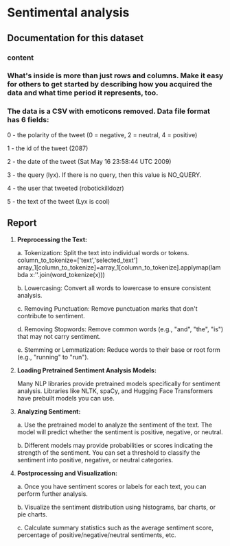 # Sentimental analysis
## Documentation for this dataset

### content

### What's inside is more than just rows and columns. Make it easy for others to get started by describing how you acquired the data and what time period it represents, too.
### The data is a CSV with emoticons removed. Data file format has 6 fields:
<p>0 - the polarity of the tweet (0 = negative, 2 = neutral, 4 = positive) 
<p>1 - the id of the tweet (2087)
<p>2 - the date of the tweet (Sat May 16 23:58:44 UTC 2009)
<p>3 - the query (lyx). If there is no query, then this value is NO_QUERY.
<p>4 - the user that tweeted (robotickilldozr)
<p>5 - the text of the tweet (Lyx is cool)

## Report

1. **Preprocessing the Text:**

   a. Tokenization: Split the text into individual words or tokens.
      column_to_tokenize=['text','selected_text']
      array_1[column_to_tokenize]=array_1[column_to_tokenize].applymap(lambda x:''.join(word_tokenize(x)))
   
   b. Lowercasing: Convert all words to lowercase to ensure consistent analysis.
   
   c. Removing Punctuation: Remove punctuation marks that don't contribute to sentiment.
   
   d. Removing Stopwords: Remove common words (e.g., "and", "the", "is") that may not carry sentiment.
   
   e. Stemming or Lemmatization: Reduce words to their base or root form (e.g., "running" to "run").

2. **Loading Pretrained Sentiment Analysis Models:**

   Many NLP libraries provide pretrained models specifically for sentiment analysis. Libraries like NLTK, spaCy, and Hugging Face Transformers have prebuilt models you can use.

3. **Analyzing Sentiment:**

   a. Use the pretrained model to analyze the sentiment of the text. The model will predict whether the sentiment is positive, negative, or neutral.
   
   b. Different models may provide probabilities or scores indicating the strength of the sentiment. You can set a threshold to classify the sentiment into positive, negative, or neutral categories.

4. **Postprocessing and Visualization:**

   a. Once you have sentiment scores or labels for each text, you can perform further analysis.
   
   b. Visualize the sentiment distribution using histograms, bar charts, or pie charts.
   
   c. Calculate summary statistics such as the average sentiment score, percentage of positive/negative/neutral sentiments, etc.
